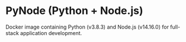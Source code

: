 # PyNode (Python + Node.js)

Docker image containing Python (v3.8.3) and Node.js (v14.16.0) for full-stack application development.
